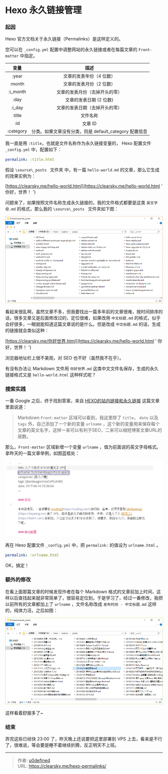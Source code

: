 # Hexo 永久链接管理


### 起因

Hexo 官方文档关于永久链接（Permalinks）是这样定义的。

您可以在 `_config.yml` 配置中调整网站的永久链接或者在每篇文章的 `Front-matter` 中指定。

|    变量     |                  描述                  |
| :-------: | :----------------------------------: |
|   :year   |            文章的发表年份（4 位数）             |
|  :month   |            文章的发表月份（2 位数）             |
| :i_month  |           文章的发表月份（去掉开头的零）            |
|   :day    |            文章的发表日期 (2 位数)            |
|  :i_day   |           文章的发表日期（去掉开头的零）            |
|  :title   |                 文件名称                 |
|    :id    |                文章 ID                 |
| :category | 分类。如果文章没有分类，则是 default_category 配置信息 |

我一直是用 `:title`，也就是文件名称作为永久链接变量的， Hexo 配置文件`_config.yml` 中，配置如下：

```yaml
permalink: :title.html
```

假设 `\source\_posts ` 文件夹 中，有一篇 `hello-world.md` 的文章，那么它生成的效果实例为：

[https://clearsky.me/hello-world.html](https://clearsky.me/hello-world.html ' 你好，世界！ ')

问题来了，如果按照文件名称生成永久链接的，我的文件格式都要是这类 `英文字母.md`  的格式，那么我的 `\source\_posts ` 文件夹如下图：

![posts_screenshot](posts_screenshot.png "posts_screenshot")

看起来很乱啊，虽然文章不多，但我要找出一篇多年前的文章很难，按时间排序的话，很多文章又是后面修改过的，定位很难，如果改用 `中文标题.md` 的格式，似乎会好很多，一眼就能知道这篇文章说的是什么。但是改成 `中文标题.md` 的话，生成的链接就会类似这种：

[https://clearsky.me/你好世界.html](https://clearsky.me/hello-world.html ' 你好，世界！ ')

浏览器地址栏上很不美观，对 SEO 也不好（虽然我不在乎）。

有没有办法让 Markdown 文件用 `你好世界.md` 这类中文文件名保存，生成的永久链接格式又是 `hello-world.html` 这种样式呢？

### 搜索实践

一番 Google 之后，终于找到答案，来自 [HEXO的站内链接和永久链接](http://www.wuliaole.com/post/permalink_and_internal_link_in_hexo/) 这篇文章里面说道：

> Markdown `Front-matter` 区域可以看到，我这里除了 `title`， `date` 以及 `tags` 外，自己添加了一个新的变量 `urlname` ，这个新的变量用来保存每个文章的英文名字，这样一来可以有利于SEO，二来可以缩短博客文章URL的层数。

那么，`Front-matter` 区域新增一个变量 `urlname` ，值为前面说的英文字母格式。拿昨天的一篇文章举例，如图蓝框处：

![urlname](urlname.png "urlname")

再在 Hexo 配置文件 `_config.yml` 中，把 `permalink:` 的值设为 `urlname.html` 。

```yaml
permalink: :urlname.html
```

OK，搞定！

### 额外的修改

在看上面那篇文章的时候发现作者在每个 Markdown 格式的文章前加上时间，这样以后查找起来就非常简单了，很容易定位到。于是学习了，经过一番修改，我把以前所有的文章都加上了 `urlname` ，文件名称改成 `发布时间 - 中文标题.md` 这样的，纯体力活，之后如图：

![posts_screenshot_after](posts_screenshot_after.png "posts_screenshot_after")

这样看着舒服多了~

### 结束

弄完这些已经快 23:00 了，昨天晚上还说要把这里部署到 VPS 上去，看来是不行了，很难说，等会要是睡不着继续折腾，反正明天不上班。

---

> 作者: [u0defined](http://clearsky.me/)  
> URL: https://clearsky.me/hexo-permalinks/  

